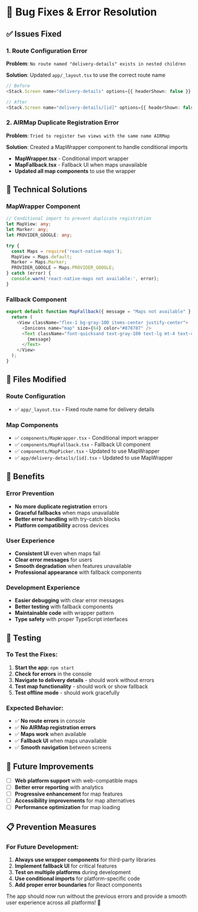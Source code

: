 # 🐛 Bug Fixes & Error Resolution

## ✅ **Issues Fixed**

### **1. Route Configuration Error**
**Problem**: `No route named "delivery-details" exists in nested children`

**Solution**: Updated `app/_layout.tsx` to use the correct route name
```typescript
// Before
<Stack.Screen name="delivery-details" options={{ headerShown: false }} />

// After  
<Stack.Screen name="delivery-details/[id]" options={{ headerShown: false }} />
```

### **2. AIRMap Duplicate Registration Error**
**Problem**: `Tried to register two views with the same name AIRMap`

**Solution**: Created a MapWrapper component to handle conditional imports
- **MapWrapper.tsx** - Conditional import wrapper
- **MapFallback.tsx** - Fallback UI when maps unavailable
- **Updated all map components** to use the wrapper

## 🔧 **Technical Solutions**

### **MapWrapper Component**
```typescript
// Conditional import to prevent duplicate registration
let MapView: any;
let Marker: any;
let PROVIDER_GOOGLE: any;

try {
  const Maps = require('react-native-maps');
  MapView = Maps.default;
  Marker = Maps.Marker;
  PROVIDER_GOOGLE = Maps.PROVIDER_GOOGLE;
} catch (error) {
  console.warn('react-native-maps not available:', error);
}
```

### **Fallback Component**
```typescript
export default function MapFallback({ message = "Maps not available" }: MapFallbackProps) {
  return (
    <View className="flex-1 bg-gray-100 items-center justify-center">
      <Ionicons name="map" size={64} color="#878787" />
      <Text className="font-quicksand text-gray-100 text-lg mt-4 text-center">
        {message}
      </Text>
    </View>
  );
}
```

## 📁 **Files Modified**

### **Route Configuration**
- ✅ `app/_layout.tsx` - Fixed route name for delivery details

### **Map Components**
- ✅ `components/MapWrapper.tsx` - Conditional import wrapper
- ✅ `components/MapFallback.tsx` - Fallback UI component
- ✅ `components/MapPicker.tsx` - Updated to use MapWrapper
- ✅ `app/delivery-details/[id].tsx` - Updated to use MapWrapper

## 🎯 **Benefits**

### **Error Prevention**
- **No more duplicate registration** errors
- **Graceful fallbacks** when maps unavailable
- **Better error handling** with try-catch blocks
- **Platform compatibility** across devices

### **User Experience**
- **Consistent UI** even when maps fail
- **Clear error messages** for users
- **Smooth degradation** when features unavailable
- **Professional appearance** with fallback components

### **Development Experience**
- **Easier debugging** with clear error messages
- **Better testing** with fallback components
- **Maintainable code** with wrapper pattern
- **Type safety** with proper TypeScript interfaces

## 🚀 **Testing**

### **To Test the Fixes:**
1. **Start the app**: `npm start`
2. **Check for errors** in the console
3. **Navigate to delivery details** - should work without errors
4. **Test map functionality** - should work or show fallback
5. **Test offline mode** - should work gracefully

### **Expected Behavior:**
- ✅ **No route errors** in console
- ✅ **No AIRMap registration errors**
- ✅ **Maps work** when available
- ✅ **Fallback UI** when maps unavailable
- ✅ **Smooth navigation** between screens

## 🔮 **Future Improvements**

- [ ] **Web platform support** with web-compatible maps
- [ ] **Better error reporting** with analytics
- [ ] **Progressive enhancement** for map features
- [ ] **Accessibility improvements** for map alternatives
- [ ] **Performance optimization** for map loading

## 📋 **Prevention Measures**

### **For Future Development:**
1. **Always use wrapper components** for third-party libraries
2. **Implement fallback UI** for critical features
3. **Test on multiple platforms** during development
4. **Use conditional imports** for platform-specific code
5. **Add proper error boundaries** for React components

The app should now run without the previous errors and provide a smooth user experience across all platforms! 🎉 